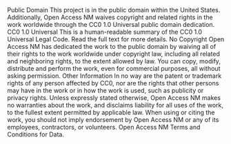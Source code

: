 Public Domain
This project is in the public domain within the United States. Additionally, Open Access NM waives copyright and related rights in the work worldwide through the CC0 1.0 Universal public domain dedication.
CC0 1.0 Universal
This is a human-readable summary of the CC0 1.0 Universal Legal Code. Read the full text for more details.
No Copyright
Open Access NM has dedicated the work to the public domain by waiving all of their rights to the work worldwide under copyright law, including all related and neighboring rights, to the extent allowed by law.
You can copy, modify, distribute and perform the work, even for commercial purposes, all without asking permission.
Other Information
In no way are the patent or trademark rights of any person affected by CC0, nor are the rights that other persons may have in the work or in how the work is used, such as publicity or privacy rights.
Unless expressly stated otherwise, Open Access NM makes no warranties about the work, and disclaims liability for all uses of the work, to the fullest extent permitted by applicable law. When using or citing the work, you should not imply endorsement by Open Access NM or any of its employees, contractors, or volunteers.
Open Access NM Terms and Conditions for Data.

